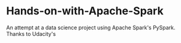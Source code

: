 # Hands-on-with-Apache-Spark

An attempt at a data science project using Apache Spark's PySpark.<br>
Thanks to Udacity's 
